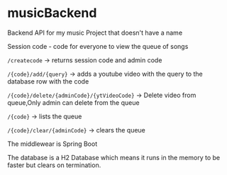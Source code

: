 # musicBackend

Backend API for my music Project that doesn't have a name


Session code - code for everyone to view the queue of songs

```/createcode``` -> returns session code and admin code 

```/{code}/add/{query}``` -> adds a youtube video with the query to the database row with the code

```/{code}/delete/{adminCode}/{ytVideoCode}``` -> Delete video from queue,Only admin can delete from the queue

```/{code}``` -> lists the queue

```/{code}/clear/{adminCode}``` -> clears the queue

The middlewear is Spring Boot

The database is a H2 Database which means it runs in the memory to be faster but clears on termination.
